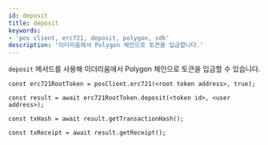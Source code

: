 ```yaml
---
id: deposit
title: deposit
keywords:
- 'pos client, erc721, deposit, polygon, sdk'
description: '이더리움에서 Polygon 체인으로 토큰을 입금합니다.'
---
```


`deposit` 메서드를 사용해 이더리움에서 Polygon 체인으로 토큰을 입금할 수 있습니다.

```
const erc721RootToken = posClient.erc721(<root token address>, true);

const result = await erc721RootToken.deposit(<token id>, <user address>);

const txHash = await result.getTransactionHash();

const txReceipt = await result.getReceipt();

```
